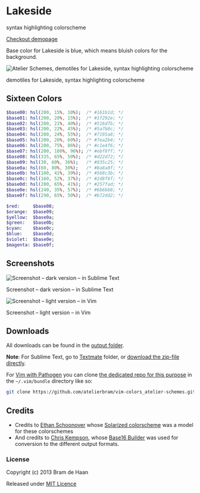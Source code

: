 # Lakeside

syntax highlighting colorscheme

[Checkout demopage](http://atelierbram.github.io/syntax-highlighting/atelier-schemes/lakeside)

Base color for Lakeside is blue, which means bluish colors for the background.

![Atelier Schemes, demotiles for Lakeside, syntax highlighting colorscheme](http://atelierbram.github.io/syntax-highlighting/assets/img/svg/atelierschemes-demotiles-lakeside_1200x300.svg)

demotiles for Lakeside, syntax highlighting colorscheme

## Sixteen Colors

```sass
$base00: hsl(200, 15%, 10%);  /* #161b1d; */
$base01: hsl(200, 20%, 15%);  /* #1f292e; */
$base02: hsl(200, 21%, 40%);  /* #516d7b; */
$base03: hsl(200, 22%, 45%);  /* #5a7b8c; */
$base04: hsl(200, 24%, 55%);  /* #7195a8; */
$base05: hsl(200, 26%, 60%);  /* #7ea2b4; */
$base06: hsl(200, 75%, 86%);  /* #c1e4f6; */
$base07: hsl(200, 100%, 96%); /* #ebf8ff; */
$base08: hsl(335, 65%, 50%);  /* #d22d72; */
$base09: hsl(30, 60%, 36%);   /* #935c25; */
$base0a: hsl(60, 80%, 30%);   /* #8a8a0f; */
$base0b: hsl(100, 41%, 39%);  /* #568c3b; */
$base0c: hsl(160, 52%, 37%);  /* #2d8f6f; */
$base0d: hsl(200, 65%, 41%);  /* #257fad; */
$base0e: hsl(240, 35%, 57%);  /* #6b6bb8; */
$base0f: hsl(290, 65%, 50%);  /* #b72dd2; */

$red:     $base08;
$orange:  $base09;
$yellow:  $base0a;
$green:   $base0b;
$cyan:    $base0c;
$blue:    $base0d;
$violet:  $base0e;
$magenta: $base0f;
```
## Screenshots

![Screenshot – dark version – in Sublime Text](http://atelierbram.github.io/syntax-highlighting/assets/img/lakeside-dark_sublime_640x425.png)

Screenshot – dark version – in Sublime Text

![Screenshot – light version – in Vim](http://atelierbram.github.io/syntax-highlighting/assets/img/lakeside-light_vim_640x425.png)

Screenshot – light version – in Vim

## Downloads
All downloads can be found in the [output folder](https://github.com/atelierbram/syntax-highlighting/tree/master/atelier-schemes/output).

**Note**: For Sublime Text, go to [Textmate](https://github.com/atelierbram/syntax-highlighting/tree/master/atelier-schemes/output/textmate) folder, or [download the zip-file directly](https://atelierbram.github.io/syntax-highlighting/atelier-schemes/output/textmate/textmate.zip).

For [Vim with Pathogen](https://github.com/tpope/vim-pathogen) you can clone [the dedicated repo for this purpose](https://github.com/atelierbram/vim-colors_atelier-schemes) in the `~/.vim/bundle` directory like so:

```bash
git clone https://github.com/atelierbram/vim-colors_atelier-schemes.git
``` 

## Credits
* Credits to [Ethan Schoonover](http://ethanschoonover.com/solarized) whose [Solarized colorscheme](http://github.com/altercation/solarized) was a model for these colorschemes
* And credits to [Chris Kempson](http://chriskempson.com), whose [Base16 Builder](https://github.com/chriskempson/base16-builder) was used for conversion to the different output formats.

### License

Copyright (c) 2013 Bram de Haan

Released under [MIT Licence](http://atelierbram.mit-license.org)


